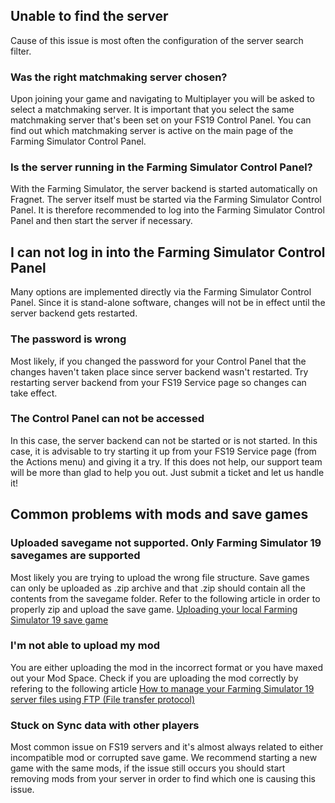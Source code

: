 Unable to find the server
-------------------------

Cause of this issue is most often the configuration of the server search filter.

### Was the right matchmaking server chosen?  

Upon joining your game and navigating to Multiplayer you will be asked to select a matchmaking server. It is important that you select the same matchmaking server that's been set on your FS19 Control Panel. You can find out which matchmaking server is active on the main page of the Farming Simulator Control Panel.

### Is the server running in the Farming Simulator Control Panel?

With the Farming Simulator, the server backend is started automatically on Fragnet. The server itself must be started via the Farming Simulator Control Panel. It is therefore recommended to log into the Farming Simulator Control Panel and then start the server if necessary.

I can not log in into the Farming Simulator Control Panel
---------------------------------------------------------

Many options are implemented directly via the Farming Simulator Control Panel. Since it is stand-alone software, changes will not be in effect until the server backend gets restarted.

### The password is wrong

Most likely, if you changed the password for your Control Panel that the changes haven't taken place since server backend wasn't restarted. Try restarting server backend from your FS19 Service page so changes can take effect.

### The Control Panel can not be accessed

In this case, the server backend can not be started or is not started. In this case, it is advisable to try starting it up from your FS19 Service page (from the Actions menu) and giving it a try. If this does not help, our support team will be more than glad to help you out. Just submit a ticket and let us handle it!

Common problems with mods and save games
----------------------------------------

### Uploaded savegame not supported. Only Farming Simulator 19 savegames are supported

Most likely you are trying to upload the wrong file structure. Save games can only be uploaded as .zip archive and that .zip should contain all the contents from the savegame folder. Refer to the following article in order to properly zip and upload the save game. [Uploading your local Farming Simulator 19 save game](https://kb.fragnet.net/index/Uploading-your-local-Farming-Simulator-19-save-game.76022255.html)

### I'm not able to upload my mod

You are either uploading the mod in the incorrect format or you have maxed out your Mod Space. Check if you are uploading the mod correctly by refering to the following article [How to manage your Farming Simulator 19 server files using FTP (File transfer protocol)](https://kb.fragnet.net/index/How-to-manage-your-server-files-using-FTP-(File-transfer-protocol).76022311.html)

### Stuck on Sync data with other players

Most common issue on FS19 servers and it's almost always related to either incompatible mod or corrupted save game. We recommend starting a new game with the same mods, if the issue still occurs you should start removing mods from your server in order to find which one is causing this issue.